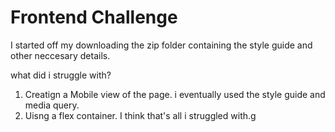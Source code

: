 # Frontend Challenge

I started off my downloading the zip folder containing the style guide and other neccesary details.

what did i struggle with?
1. Creatign a Mobile view of the page. i eventually used the style guide and media query.
2. Uisng a flex container.
I think that's all i struggled with.g